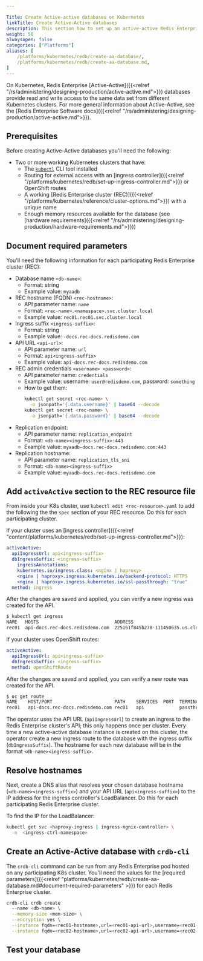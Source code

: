 ```yaml
---

Title: Create Active-active databases on Kubernetes
linkTitle: Create Active-Active databases
description: This section how to set up an active-active Redis Enterprise database on Kubernetes using the Redis Enterprise Software operator.  
weight: 50
alwaysopen: false
categories: ["Platforms"]
aliases: [ 
    /platforms/kubernetes/redb/create-aa-database/,
    /platforms/kubernetes/redb/create-aa-database.md,
]
---
```

On Kubernetes, Redis Enterprise [Active-Active]({{<relref "/rs/administering/designing-production/active-active.md">}}) databases provide read and write access to the same data set from different Kubernetes clusters. For more general information about Active-Active, see the [Redis Enterprise Software docs]({{<relref "/rs/administering/designing-production/active-active.md">}}).

## Prerequisites

Before creating Active-Active databases you'll need the following:

- Two or more working Kubernetes clusters that have:
  - The [`kubectl`](https://kubernetes.io/docs/reference/kubectl/overview/) CLI tool installed
  - Routing for external access with an [ingress controller]({{<relref "/platforms/kubernetes/redb/set-up-ingress-controller.md">}}) or OpenShift routes
  - A working [Redis Enterprise cluster (REC)]({{<relref "/platforms/kubernetes/reference/cluster-options.md">}}) with a unique name
  - Enough memory resources available for the database (see [hardware requirements]({{<relref "/rs/administering/designing-production/hardware-requirements.md">}}))

## Document required parameters

You'll need the following information for each participating Redis Enterprise cluster (REC):

- Database name `<db-name>`:
  - Format: string
  - Example value: `myaadb`
- REC hostname (FQDN) `<rec-hostname>`:
  - API parameter name: `name`
  - Format: `<rec-name>.<namespace>.svc.cluster.local`
  - Example value: `rec01.rec01.svc.cluster.local`
- Ingress suffix `<ingress-suffix>`:
  - Format: string
  - Example value: `-docs.rec-docs.redisdemo.com`
- API URL `<api-url>`:
  - API parameter name: `url`
  - Format: `api<ingress-suffix>`
  - Example value: `api-docs.rec-docs.redisdemo.com`
- REC admin credentials `<username> <password>`:
  - API parameter name: `credentials`
  - Example value: username: `user@redisdemo.com`, password: `something`
  - How to get them:
    ```bash
    kubectl get secret <rec-name> \
      -o jsonpath='{.data.username}' | base64 --decode
    kubectl get secret <rec-name> \
      -o jsonpath='{.data.password}' | base64 --decode
    ```
- Replication endpoint:
  - API parameter name: `replication_endpoint`
  - Format: `<db-name><ingress-suffix>:443`
  - Example value: `myaadb-docs.rec-docs.redisdemo.com:443`
- Replication hostname:
  - API parameter name: `replication_tls_sni`
  - Format: `<db-name><ingress-suffix>`
  - Example value: `myaadb-docs.rec-docs.redisdemo.com`

## Add `activeActive` section to the REC resource file

From inside your K8s cluster, use `kubectl edit <rec-resource>.yaml` to add the following the the `spec` section of your REC resource. Do this for each participating cluster.

If your cluster uses an [ingress controller]({{<relref "content/platforms/kubernetes/redb/set-up-ingress-controller.md">}}):

  ```yaml
  activeActive:
    apiIngressUrl: api<ingress-suffix>
    dbIngressSuffix: <ingress-suffix>
      ingressAnnotations:
      kubernetes.io/ingress.class: <nginx | haproxy>
      <nginx | haproxy>.ingress.kubernetes.io/backend-protocol: HTTPS
      <nginx | haproxy>.ingress.kubernetes.io/ssl-passthrough: "true"  
    method: ingress
  ```

  After the changes are saved and applied, you can verify a new ingress was created for the API.

  ```bash
  $ kubectl get ingress
  NAME   HOSTS                            ADDRESS                                 PORTS   AGE
  rec01  api-docs.rec-docs.redisdemo.com  225161f845b278-111450635.us.cloud.com   80      24h
  ```

If your cluster uses OpenShift routes:

  ```yaml
  activeActive:
    apiIngressUrl: api<ingress-suffix>
    dbIngressSuffix: <ingress-suffix>
    method: openShiftRoute
  ```

After the changes are saved and applied, you can verify a new route was created for the API.
```bash
$ oc get route
NAME    HOST/PORT                       PATH    SERVICES  PORT  TERMINATION   WILDCARD
rec01   api-docs.rec-docs.redisdemo.com rec01   api             passthrough   None
```

The operator uses the API URL (`apiIngressUrl`) to create an ingress to the Redis Enterprise cluster's API; this only happens once per cluster. Every time a new active-active database instance is created on this cluster, the operator create a new ingress route to the database with the ingress suffix (`dbIngressSuffix`). The hostname for each new database will be in the format `<db-name><ingress-suffix>`.

## Resolve hostnames

Next, create a DNS alias that resolves your chosen database hostname (`<db-name><ingress-suffix>`) and your API URL (`api<ingress-suffix>`) to the IP address for the ingress controller's LoadBalancer. Do this for each participating Redis Enterprise cluster.

To find the IP for the LoadBalancer:

  ```bash
  kubectl get svc <haproxy-ingress | ingress-ngnix-controller> \
    -n  <ingress-ctrl-namespace>
  ```

## Create an Active-Active database with `crdb-cli`

The `crdb-cli` command can be run from any Redis Enterprise pod hosted on any participating K8s cluster. You'll need the values for the [required parameters]({{<relref "platforms/kubernetes/redb/create-aa-database.md#document-required-parameters" >}}) for each Redis Enterprise cluster.

```bash
crdb-cli crdb create 
  --name <db-name> \
  --memory-size <mem-size> \
  --encryption yes \
  --instance fqdn=<rec01-hostname>,url=<rec01-api-url>,username=<rec01-username>,password=<rec01-password>,replication_endpoint=<rec01-replication-endpoint>,replication_tls-sni=<rec01-replication-hostname> \
  --instance fqdn=<rec02-hostname>,url=<rec02-api-url>,username=<rec02-username>,password=<rec02-password>,replication_endpoint=<rec02-replication-endpoint>,replication_tls-sni=<rec02-replication-hostname>
```

## Test your database
